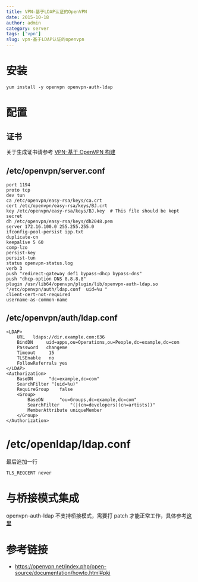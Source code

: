 ```yaml
---
title: VPN-基于LDAP认证的OpenVPN
date: 2015-10-18
author: admin
category: server
tags: ['vpn']
slug: vpn-基于LDAP认证的openvpn
---
```


# 安装

    yum install -y openvpn openvpn-auth-ldap

# 配置

## 证书

关于生成证书请参考 [VPN-基于 OpenVPN 构建](/openvpn构建vpn.html)

## /etc/openvpn/server.conf

```
port 1194
proto tcp
dev tun
ca /etc/openvpn/easy-rsa/keys/ca.crt
cert /etc/openvpn/easy-rsa/keys/BJ.crt
key /etc/openvpn/easy-rsa/keys/BJ.key  # This file should be kept secret
dh /etc/openvpn/easy-rsa/keys/dh2048.pem
server 172.16.100.0 255.255.255.0
ifconfig-pool-persist ipp.txt
duplicate-cn
keepalive 5 60
comp-lzo
persist-key
persist-tun
status openvpn-status.log
verb 3
push "redirect-gateway def1 bypass-dhcp bypass-dns"
push "dhcp-option DNS 8.8.8.8"
plugin /usr/lib64/openvpn/plugin/lib/openvpn-auth-ldap.so "/etc/openvpn/auth/ldap.conf  uid=%u "
client-cert-not-required
username-as-common-name
```

## /etc/openvpn/auth/ldap.conf

```
<LDAP>
    URL   ldaps://dir.example.com:636
    BindDN     uid=apps,ou=Operations,ou=People,dc=example,dc=com
    Password   changeme
    Timeout     15
    TLSEnable   no
    FollowReferrals yes
</LDAP>
<Authorization>
    BaseDN      "dc=example,dc=com"
    SearchFilter "(uid=%u)"
    RequireGroup    false
    <Group>
        BaseDN      "ou=Groups,dc=example,dc=com"
        SearchFilter    "(|(cn=developers)(cn=artists))"
        MemberAttribute uniqueMember
    </Group>
</Authorization>
```

# /etc/openldap/ldap.conf

最后追加一行

```
TLS_REQCERT never
```

# 与桥接模式集成

openvpn-auth-ldap 不支持桥接模式，需要打 patch 才能正常工作，具体参考[这里](https://code.google.com/p/openvpn-auth-ldap/issues/detail?id=4)

# 参考链接

- https://openvpn.net/index.php/open-source/documentation/howto.html#pki
